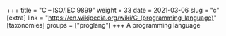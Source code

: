 +++
title = "C – ISO/IEC 9899"
weight = 33
date = 2021-03-06
slug = "c"
[extra]
link = "https://en.wikipedia.org/wiki/C_(programming_language)"
[taxonomies]
groups = ["proglang"]
+++
A programming language


